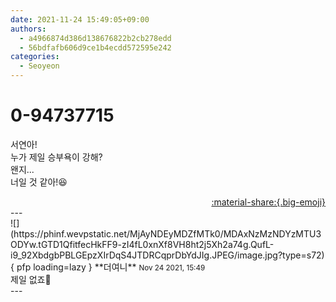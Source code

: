 ```yaml
---
date: 2021-11-24 15:49:05+09:00
authors:
  - a4966874d386d138676822b2cb278edd
  - 56bdfafb606d9ce1b4ecdd572595e242
categories:
  - Seoyeon
---
```


# 0-94737715

<div class="post-container" markdown="1">
<div class="content-container md-sidebar__scrollwrap" markdown="1">

서연아!<br>누가 제일 승부욕이 강해?<br>왠지...<br>너일 것 같아!😆

</div>
</div>

<div style="text-align: right;" markdown="1">
<a href="https://weverse.io/fromis9/fanpost/0-94737715" style="text-align: right;">:material-share:{.big-emoji}</a>
</div>
---

<div class="comments-container md-sidebar__scrollwrap" markdown="1">
<div class="comment" markdown="1">
<div class='id-container' markdown="1">
![](https://phinf.wevpstatic.net/MjAyNDEyMDZfMTk0/MDAxNzMzNDYzMTU3ODYw.tGTD1QfitfecHkFF9-zI4fL0xnXf8VH8ht2j5Xh2a74g.QufL-i9_92XbdgbPBLGEpzXIrDqS4JTDRCqprDbYdJIg.JPEG/image.jpg?type=s72){ pfp loading=lazy }
**<span class="artist">더여니</span>** <small>Nov 24 2021, 15:49</small><br>
</div>
<div class='comment-body' markdown="1">
제일 없죠🤔
</div>
</div>
</div>
---
